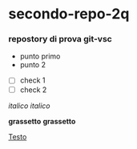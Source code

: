 # secondo-repo-2q
### repostory di prova git-vsc



- punto primo
- punto 2

- [ ] check 1 
- [ ] check 2

*italico*
_italico_

**grassetto**
__grassetto__

[Testo]([[[[[[https://www.google.com/url?sa=i&url=https%3A%2F%2Fwww.dailydot.com%2Fmemes%2Fwhere-did-the-rock-eyebrow-raise-meme-come-from%2F&psig=AOvVaw2UbF4iUBNbb53a4jxgXp6O&ust=1738919601134000&source=images&cd=vfe&opi=89978449&ved=0CBQQjRxqFwoTCMj_tb3arosDFQAAAAAdAAAAABAT](https://www.google.com/url?sa=i&url=https%3A%2F%2Fwww.youtube.com%2Fwatch%3Fv%3DMw3jK9YwOxk&psig=AOvVaw11mjveJwOfkzagKB06cxLJ&ust=1738919811680000&source=images&cd=vfe&opi=89978449&ved=0CBQQjhxqFwoTCJiQ2qDbrosDFQAAAAAdAAAAABAE)](https://www.google.com/url?sa=i&url=https%3A%2F%2Fwww.youtube.com%2Fwatch%3Fv%3Dl4VxdEKVjeg&psig=AOvVaw11mjveJwOfkzagKB06cxLJ&ust=1738919811680000&source=images&cd=vfe&opi=89978449&ved=0CBQQjhxqFwoTCJiQ2qDbrosDFQAAAAAdAAAAABAT)](https://www.google.com/url?sa=i&url=https%3A%2F%2Fen.wikipedia.org%2Fwiki%2FPepe_the_Frog&psig=AOvVaw0W9cuNYnsWkeDBbr0WfyFx&ust=1738919919162000&source=images&cd=vfe&opi=89978449&ved=0CBQQjRxqFwoTCPCH09PbrosDFQAAAAAdAAAAABAE)](https://en.wikipedia.org/wiki/Pepe_the_Frog)](https://en.wikipedia.org/wiki/Pepe_the_Frog)](https://en.wikipedia.org/wiki/Pepe_the_Frog))
